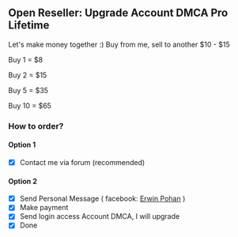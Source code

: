 ## Open Reseller: Upgrade Account DMCA Pro Lifetime 

Let's make money together :)
Buy from me, sell to another  $10 - $15


Buy 1 = $8

Buy 2 = $15

Buy 5 = $35

Buy 10 = $65

### How to order?
#### Option 1
- [x] Contact me via forum (recommended)

#### Option 2
- [x] Send Personal Message ( facebook: [Erwin Pohan](https://www.facebook.com/kewin.pohan) )
- [x] Make payment
- [x] Send login access Account DMCA, I will upgrade
- [x] Done
